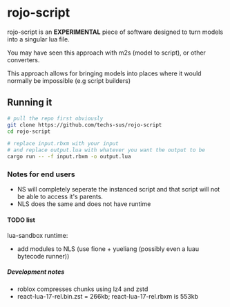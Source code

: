 # rojo-script

rojo-script is an **EXPERIMENTAL** piece of software designed to turn models into a singular lua file.

You may have seen this approach with m2s (model to script), or other converters.

This approach allows for bringing models into places where it would normally be impossible (e.g script builders)

## Running it

```bash
# pull the repo first obviously
git clone https://github.com/techs-sus/rojo-script
cd rojo-script

# replace input.rbxm with your input
# and replace output.lua with whatever you want the output to be
cargo run -- -f input.rbxm -o output.lua
```

### Notes for end users

- NS will completely seperate the instanced script and that script will not be able to access it's parents.
- NLS does the same and does not have runtime

#### TODO list

lua-sandbox runtime:

- add modules to NLS (use fione + yueliang (possibly even a luau bytecode runner))

##### Development notes

- roblox compresses chunks using lz4 and zstd
- react-lua-17-rel.bin.zst = 266kb; react-lua-17-rel.rbxm is 553kb
